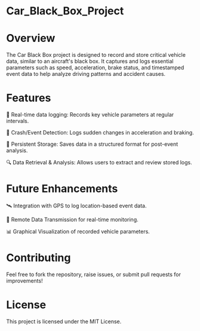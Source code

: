 # Car_Black_Box_Project

# Overview

The Car Black Box project is designed to record and store critical vehicle data, 
similar to an aircraft's black box. It captures and logs essential parameters such as 
speed, acceleration, brake status, and timestamped event data to help analyze driving patterns and accident causes.

# Features

  📌 Real-time data logging: Records key vehicle parameters at regular intervals.

  🚗 Crash/Event Detection: Logs sudden changes in acceleration and braking.

  💾 Persistent Storage: Saves data in a structured format for post-event analysis.

  🔍 Data Retrieval & Analysis: Allows users to extract and review stored logs.

# Future Enhancements

  🛰 Integration with GPS to log location-based event data.

  📶 Remote Data Transmission for real-time monitoring.

  📊 Graphical Visualization of recorded vehicle parameters.
  
# Contributing

Feel free to fork the repository, raise issues, or submit pull requests for improvements!

# License

This project is licensed under the MIT License.


